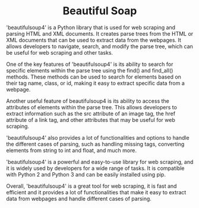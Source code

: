 <h1 align="center">
  Beautiful Soap
  <br>
</h1>

<p>
  <a>'beautifulsoup4' is a Python library that is used for web scraping and parsing HTML and XML documents. It creates parse trees from the HTML or XML documents that      can be used to extract data from the webpages. It allows developers to navigate, search, and modify the parse tree, which can be useful for web scraping and other        tasks.</a>

  <a>One of the key features of 'beautifulsoup4' is its ability to search for specific elements within the parse tree using the find() and find_all() methods. These        methods can be used to search for elements based on their tag name, class, or id, making it easy to extract specific data from a webpage.</a>

  <a>Another useful feature of beautifulsoup4 is its ability to access the attributes of elements within the parse tree. This allows developers to extract information      such as the src attribute of an image tag, the href attribute of a link tag, and other attributes that may be useful for web scraping.</a>

  <a>'beautifulsoup4' also provides a lot of functionalities and options to handle the different cases of parsing, such as handling missing tags, converting elements        from string to int and float, and much more.</a>

  <a>'beautifulsoup4' is a powerful and easy-to-use library for web scraping, and it is widely used by developers for a wide range of tasks. It is compatible with Python     2 and Python 3 and can be easily installed using pip.</a>

  <a>Overall, 'beautifulsoup4' is a great tool for web scraping, it is fast and efficient and it provides a lot of functionalities that make it easy to extract data from    webpages and handle different cases of parsing.</a>
</p> 
